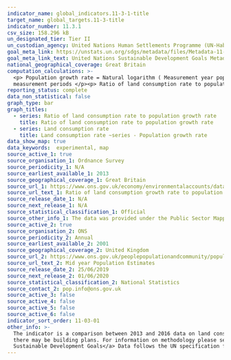 ```yaml
---
indicator_name: global_indicators.11-3-1-title
target_name: global_targets.11-3-title
indicator_number: 11.3.1
csv_size: 158.296 kB
un_designated_tier: Tier II
un_custodian_agency: United Nations Human Settlements Programme (UN-Habitat)
goal_meta_link: https://unstats.un.org/sdgs/metadata/files/Metadata-11-03-01.pdf
goal_meta_link_text: United Nations Sustainable Development Goals Metadata (PDF 245 KB)
national_geographical_coverage: Great Britain
computation_calculations: >-
  <p> Population growth rate = Natural logarithm ( Measurement year population / Previous population ) / Time between the measurement periods </p> <p> Land consumption rate = Natural logarithm ( Measurement year manmade land area / Previous manmade land area ) / Time between the
  measurement periods </p><p> Ratio of land consumption rate to population growth rate = Land consumption rate / Population growth rate </p>
reporting_status: complete
data_non_statistical: false
graph_type: bar
graph_titles:
  - series: Ratio of land consumption rate to population growth rate
    title: Ratio of land consumption rate to population growth rate
  - series: Land consumption rate
    title: Land consumption rate ~series - Population growth rate
data_show_map: true
data_keywords:  experimental, map
source_active_1: true
source_organisation_1: Ordnance Survey
source_periodicity_1: N/A
source_earliest_available_1: 2013
source_geographical_coverage_1: Great Britain
source_url_1: https://www.ons.gov.uk/economy/environmentalaccounts/datasets/ratiooflandconsumptiongrowthratetopopulationgrowthratebycountryandlowerlayersuperoutputarea
source_url_text_1: Ratio of land consumption growth rate to population growth rate by country and Lower layer Super Output Area
source_release_date_1: N/A
source_next_release_1: N/A
source_statistical_classification_1: Official 
source_other_info_1: The data was provided under the Public Sector Mapping Agreement in place between ONS and OS.
source_active_2: true
source_organisation_2: ONS
source_periodicity_2: Annual
source_earliest_available_2: 2001
source_geographical_coverage_2: United Kingdom
source_url_2: https://www.ons.gov.uk/peoplepopulationandcommunity/populationandmigration/populationestimates/datasets/populationestimatesforukenglandandwalesscotlandandnorthernireland
source_url_text_2: Mid year Population Estimates 
source_release_date_2: 25/06/2019
source_next_release_2: 01/06/2020
source_statistical_classification_2: National Statistics
source_contact_2: pop.info@ons.gov.uk
source_active_3: false
source_active_4: false
source_active_5: false
source_active_6: false
indicator_sort_order: 11-03-01
other_info: >-
  The indicator is a comparison between 2013 and 2016 data on land consumption. Data was provided on land cover as manmade, unclassified, Natural or Mixed. For the calculation of this indicator, manmade was filtered out to calculate land consumption. Unclassified would cover land for which
  there may be building plans. For information on methodology please see the article <a href="https://www.ons.gov.uk/economy/environmentalaccounts/articles/usinginnovativemethodstoreportagainstthesustainabledevelopmentgoals/2018-10-22">Using innovative methods to report against the
  Sustainable Development Goals</a> Data follows the UN specification for this indicator. This indicator has not been identified in collaboration with topic experts.
---
```

